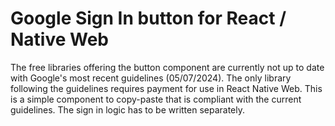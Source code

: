 # Google Sign In button for React / Native Web
The free libraries offering the button component are currently not up to date with Google's most recent guidelines (05/07/2024).
The only library following the guidelines requires payment for use in React Native Web.
This is a simple component to copy-paste that is compliant with the current guidelines. The sign in logic has to be written separately.
